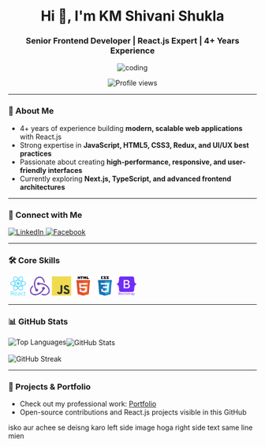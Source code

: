 <h1 align="center">Hi 👋, I'm KM Shivani Shukla</h1>
<h3 align="center">Senior Frontend Developer | React.js Expert | 4+ Years Experience</h3>

<p align="center">
  <img src="https://i.pinimg.com/originals/e1/85/18/e18518c6d24257c6fb02e3c95a862d85.gif" alt="coding" width="300"/>
</p>

<p align="center">
  <img src="https://komarev.com/ghpvc/?username=tanushukla1332&label=Profile%20views&color=0e75b6&style=flat" alt="Profile views"/>
</p>

---

### 🔹 About Me
- 4+ years of experience building **modern, scalable web applications** with React.js
- Strong expertise in **JavaScript, HTML5, CSS3, Redux, and UI/UX best practices**
- Passionate about creating **high-performance, responsive, and user-friendly interfaces**
- Currently exploring **Next.js, TypeScript, and advanced frontend architectures**

---

### 🔗 Connect with Me
<p align="left">
  <a href="https://www.linkedin.com/in/shivani-shukla-38280121b" target="_blank">
    <img src="https://raw.githubusercontent.com/rahuldkjain/github-profile-readme-generator/master/src/images/icons/Social/linked-in-alt.svg" alt="LinkedIn" height="30" width="40"/>
  </a>
  <a href="https://www.facebook.com/profile.php?id=100030416228514" target="_blank">
    <img src="https://raw.githubusercontent.com/rahuldkjain/github-profile-readme-generator/master/src/images/icons/Social/facebook.svg" alt="Facebook" height="30" width="40"/>
  </a>
</p>

---

### 🛠 Core Skills
<p>
  <a href="https://reactjs.org/" target="_blank"><img src="https://raw.githubusercontent.com/devicons/devicon/master/icons/react/react-original-wordmark.svg" alt="React" width="40" height="40"/></a>
  <a href="https://redux.js.org" target="_blank"><img src="https://raw.githubusercontent.com/devicons/devicon/master/icons/redux/redux-original.svg" alt="Redux" width="40" height="40"/></a>
  <a href="https://developer.mozilla.org/en-US/docs/Web/JavaScript" target="_blank"><img src="https://raw.githubusercontent.com/devicons/devicon/master/icons/javascript/javascript-original.svg" alt="JavaScript" width="40" height="40"/></a>
  <a href="https://www.w3.org/html/" target="_blank"><img src="https://raw.githubusercontent.com/devicons/devicon/master/icons/html5/html5-original-wordmark.svg" alt="HTML5" width="40" height="40"/></a>
  <a href="https://www.w3schools.com/css/" target="_blank"><img src="https://raw.githubusercontent.com/devicons/devicon/master/icons/css3/css3-original-wordmark.svg" alt="CSS3" width="40" height="40"/></a>
  <a href="https://getbootstrap.com" target="_blank"><img src="https://raw.githubusercontent.com/devicons/devicon/master/icons/bootstrap/bootstrap-plain-wordmark.svg" alt="Bootstrap" width="40" height="40"/></a>
</p>

---

### 📊 GitHub Stats
<p>
  <img align="left" src="https://github-readme-stats.vercel.app/api/top-langs?username=tanushukla1332&show_icons=true&locale=en&layout=compact" alt="Top Languages" />
  <img align="center" src="https://github-readme-stats.vercel.app/api?username=tanushukla1332&show_icons=true&locale=en" alt="GitHub Stats" />
</p>

<p>
  <img align="center" src="https://github-readme-streak-stats.herokuapp.com/?user=tanushukla1332&" alt="GitHub Streak" />
</p>

---

### 💼 Projects & Portfolio
- Check out my professional work: [Portfolio](https://magical-meerkat-e8a6ec.netlify.app/)
- Open-source contributions and React.js projects visible in this GitHub

isko aur achee se deisng karo left side image hoga right side text same line mien
